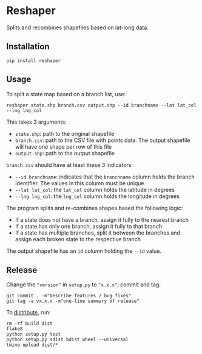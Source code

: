 # Reshaper

Splits and recombines shapefiles based on lat-long data.

## Installation

    pip install reshaper

## Usage

To split a state map based on a branch list, use:

    reshaper state.shp branch.csv output.shp --id branchname --lat lat_col --lng lng_col

This takes 3 arguments:

- `state.shp`: path to the original shapefile
- `branch.csv`: path to the CSV file with points data. The output shapefile will
  have one shape per row of this file
- `output.shp`: path to the output shapefile

`branch.csv` should have at least these 3 indicators:

- `--id branchname`: indicates that the `branchname` column holds the branch
  identifier. The values in this column must be unique
- `--lat lat_col`: the `lat_col` column holds the latitude in degrees
- `--lng lng_col`: the `lng_col` column holds the longitude in degrees

The program splits and re-combines shapes based the following logic:

- If a state does not have a branch, assign it fully to the nearest branch
- If a state has only one branch, assign it fully to that branch
- If a state has multiple branches, split it between the branches and assign each broken state to the respective branch

The output shapefile has an `id` column holding the `--id` value.


## Release

Change the `"version"` in `setup.py` to `"x.x.x"`, commit and tag:

    git commit . -m"Describe features / bug fixes"
    git tag -a vx.x.x -m"one-line summary of release"

To [distribute](https://packaging.python.org/en/latest/distributing.html), run:

    rm -rf build dist
    flake8 .
    python setup.py test
    python setup.py sdist bdist_wheel --universal
    twine upload dist/*
